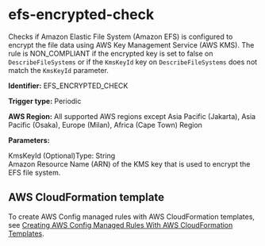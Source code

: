 # efs\-encrypted\-check<a name="efs-encrypted-check"></a>

Checks if Amazon Elastic File System \(Amazon EFS\) is configured to encrypt the file data using AWS Key Management Service \(AWS KMS\)\. The rule is NON\_COMPLIANT if the encrypted key is set to false on `DescribeFileSystems` or if the `KmsKeyId` key on `DescribeFileSystems` does not match the `KmsKeyId` parameter\.

**Identifier:** EFS\_ENCRYPTED\_CHECK

**Trigger type:** Periodic

**AWS Region:** All supported AWS regions except Asia Pacific \(Jakarta\), Asia Pacific \(Osaka\), Europe \(Milan\), Africa \(Cape Town\) Region

**Parameters:**

KmsKeyId \(Optional\)Type: String  
Amazon Resource Name \(ARN\) of the KMS key that is used to encrypt the EFS file system\.

## AWS CloudFormation template<a name="w85aac12c32c17b9d253c15"></a>

To create AWS Config managed rules with AWS CloudFormation templates, see [Creating AWS Config Managed Rules With AWS CloudFormation Templates](aws-config-managed-rules-cloudformation-templates.md)\.